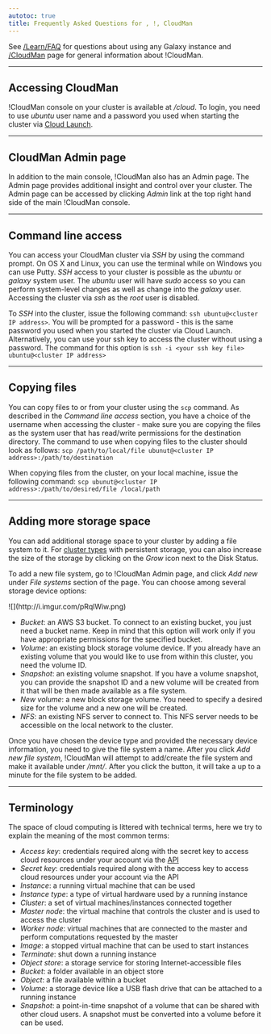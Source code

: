 ```yaml
---
autotoc: true
title: Frequently Asked Questions for , !, CloudMan
---
```


See [/Learn/FAQ](/Learn/FAQ) for questions about using any Galaxy instance and [/CloudMan](/src/CloudMan/index.md) page for general information about !CloudMan.  



---

## Accessing CloudMan
!CloudMan console on your cluster is available at *<cluster IP address>/cloud*. To login, you need to use *ubuntu* user name and a password you used when starting the cluster via [Cloud Launch](https://launch.usegalaxy.org/launch).

---

## CloudMan Admin page
In addition to the main console, !CloudMan also has an Admin page. The Admin page provides additional insight and control over your cluster. The Admin page can be accessed by clicking *Admin* link at the top right hand side of the main !CloudMan console.

---

## Command line access
You can access your CloudMan cluster via *SSH* by using the command prompt. On OS X and Linux, you can use the terminal while on Windows you can use Putty. *SSH* access to your cluster is possible as the *ubuntu* or *galaxy* system user. The *ubuntu* user will have *sudo* access so you can perform system-level changes as well as change into the *galaxy* user. Accessing the cluster via *ssh* as the *root* user is disabled.

To *SSH* into the cluster, issue the following command: `ssh ubuntu@<cluster IP address>`. You will be prompted for a password - this is the same password you used when you started the cluster via Cloud Launch. Alternatively, you can use your ssh key to access the cluster without using a password. The command for this option is `ssh -i <your ssh key file> ubuntu@<cluster IP address>`

---

## Copying files
You can copy files to or from your cluster using the `scp` command. As described in the *Command line access* section, you have a choice of the username when accessing the cluster - make sure you are copying the files as the system user that has read/write permissions for the destination directory. The command to use when copying files to the cluster should look as follows: `scp /path/to/local/file ubunut@<cluster IP address>:/path/to/destination`

When copying files from the cluster, on your local machine, issue the following command: `scp ubunut@<cluster IP address>:/path/to/desired/file /local/path`

---

## Adding more storage space
You can add additional storage space to your cluster by adding a file system to it. For [cluster types](/src/CloudMan/ClusterTypes/index.md) with persistent storage, you can also increase the size of the storage by clicking on the *Grow* icon next to the Disk Status. 

To add a new file system, go to !CloudMan Admin page, and click *Add new* under *File systems* section of the page. You can choose among several storage device options:

<div class='center'>
![](http://i.imgur.com/pRqlWiw.png)
</div>

* *Bucket*: an AWS S3 bucket. To connect to an existing bucket, you just need a bucket name. Keep in mind that this option will work only if you have appropriate permissions for the specified bucket.
* *Volume*: an existing block storage volume device. If you already have an existing volume that you would like to use from within this cluster, you need the volume ID.
* *Snapshot*: an existing volume snapshot. If you have a volume snapshot, you can provide the snapshot ID and a new volume will be created from it that will be then made available as a file system.
* *New volume*: a new block storage volume. You need to specify a desired size for the volume and a new one will be created.
* *NFS*: an existing NFS server to connect to. This NFS server needs to be accessible on the local network to the cluster.

Once you have chosen the device type and provided the necessary device information, you need to give the file system a name. After you click *Add new file system*, !CloudMan will attempt to add/create the file system and make it available under */mnt/<file system name>*. After you click the button, it will take a up to a minute for the file system to be added. 

---

## Terminology
The space of cloud computing is littered with technical terms, here we try to explain the meaning of the most common terms:
* *Access key*: credentials required along with the secret key to access cloud resources under your account via the [API](https://en.wikipedia.org/wiki/Application_programming_interface)
* *Secret key*: credentials required along with the access key to access cloud resources under your account via the API
* *Instance*: a running virtual machine that can be used
* *Instance type*: a type of virtual hardware used by a running instance
* *Cluster*: a set of virtual machines/instances connected together
* *Master node*: the virtual machine that controls the cluster and is used to access the cluster
* *Worker node*: virtual machines that are connected to the master and perform computations requested by the master
* *Image*: a stopped virtual machine that can be used to start instances
* *Terminate*: shut down a running instance
* *Object store*: a storage service for storing Internet-accessible files
* *Bucket*: a folder available in an object store
* *Object*: a file available within a bucket
* *Volume*: a storage device like a USB flash drive that can be attached to a running instance
* *Snapshot*: a point-in-time snapshot of a volume that can be shared with other cloud users. A snapshot must be converted into a volume before it can be used.

